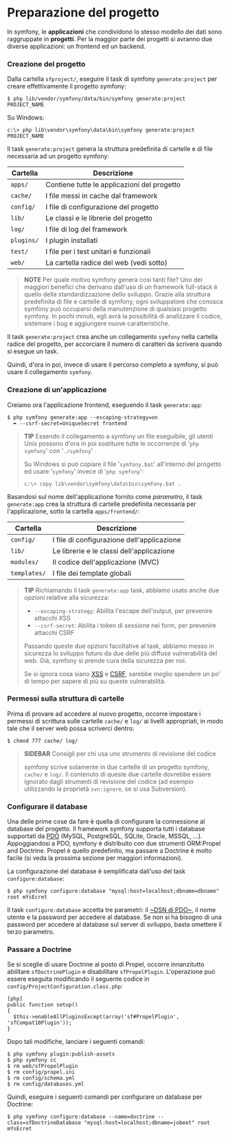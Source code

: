 Preparazione del progetto
=========================

In symfony, le **applicazioni** che condividono lo stesso modello dei dati
sono raggruppate in **progetti**. Per la maggior parte dei progetti si
avranno due diverse applicazioni: un frontend ed un backend.

### Creazione del progetto

Dalla cartella `sfproject/`, eseguire il task di symfony `generate:project`
per creare effettivamente il progetto symfony:

    $ php lib/vendor/symfony/data/bin/symfony generate:project PROJECT_NAME

Su Windows:

    c:\> php lib\vendor\symfony\data\bin\symfony generate:project PROJECT_NAME

Il task `generate:project` genera la struttura predefinita di cartelle e di
file necessaria ad un progetto symfony:

 | Cartella    | Descrizione
 | ----------- | ----------------------------------
 | `apps/`     | Contiene tutte le applicazioni del progetto
 | `cache/`    | I file messi in cache dal framework
 | `config/`   | I file di configurazione del progetto
 | `lib/`      | Le classi e le librerie del progetto
 | `log/`      | I file di log del framework
 | `plugins/`  | I plugin installati
 | `test/`     | I file per i test unitari e funzionali
 | `web/`      | La cartella radice del web (vedi sotto)

>**NOTE**
>Per quale motivo symfony genera così tanti file? Uno dei maggiori
>benefici che derivano dall'uso di un framework full-stack è quello
>della standardizzazione dello sviluppo. Grazie alla struttura
>predefinita di file e cartelle di symfony, ogni sviluppatore che
>conosca symfony può occuparsi della manutenzione di qualsiasi
>progetto symfony. In pochi minuti, egli avrà la possibilità
>di analizzare il codice, sistemare i bug e aggiungere nuove
>caratteristiche.

Il task `generate:project` crea anche un collegamento `symfony` nella
cartella radice del progetto, per accorciare il numero di caratteri
da scrivere quando si esegue un task.

Quindi, d'ora in poi, invece di usare il percorso completo a symfony,
si può usare il collegamento `symfony`.

### Creazione di un'applicazione

Creiamo ora l'applicazione frontend, eseguendo il task `generate:app`:

    $ php symfony generate:app --escaping-strategy=on
      ➥ --csrf-secret=UniqueSecret frontend

>**TIP**
>Essendo il collegamento a symfony un file eseguibile, gli utenti Unix
>possono d'ora in poi sostituire tutte le occorrenze di '`php symfony`'
>con '`./symfony`'
>
>Su Windows si può copiare il file '`symfony.bat`' all'interno del
>progetto ed usare '`symfony`' invece di '`php symfony`':
>
>     c:\> copy lib\vendor\symfony\data\bin\symfony.bat .

Basandosi sul nome dell'applicazione fornito come *parametro*, il task
`generate:app` crea la struttura di cartelle predefinita necessaria
per l'applicazione, sotto la cartella `apps/frontend/`:

 | Cartella     | Descrizione
 | ------------ | -------------------------------------
 | `config/`    | I file di configurazione dell'applicazione
 | `lib/`       | Le librerie e le classi dell'applicazione
 | `modules/`   | Il codice dell'applicazione (MVC)
 | `templates/` | I file dei template globali

>**TIP**
>Richiamando il task `generate:app` task, abbiamo usato anche due *opzioni*
>relative alla sicurezza:
>
>  * `--escaping-strategy`: Abilita l'escape dell'output, per prevenire attacchi XSS
>  * `--csrf-secret`: Abilita i token di sessione nei form, per prevenire attacchi CSRF
>
>Passando queste due opzioni facoltative al task, abbiamo messo in sicurezza
>lo sviluppo futuro da due delle più diffuse vulnerabilità del web. Già, symfony
>si prende cura della sicurezza per noi.
>
>Se si ignora cosa siano 
>[XSS](http://it.wikipedia.org/wiki/Cross-site_scripting) e
>[CSRF](http://it.wikipedia.org/wiki/CSRF), sarebbe meglio spendere un po' di tempo
>per sapere di più su queste vulnerabilità.

### Permessi sulla struttura di cartelle

Prima di provare ad accedere al nuovo progetto, occorre impostare i
permessi di scrittura sulle cartelle `cache/` e `log/` ai livelli
appropriati, in modo tale che il server web possa scriverci dentro:

    $ chmod 777 cache/ log/

>**SIDEBAR**
>Consigli per chi usa uno strumento di revisione del codice
>
>symfony scrive solamente in due cartelle di un progetto symfony,
>`cache/` e `log/`. Il contenuto di queste due cartelle dovrebbe essere
>ignorato dagli strumenti di revisione del codice (ad esempio
>utilizzando la proprietà `svn:ignore`, se si usa Subversion).

### Configurare il database

Una delle prime cose da fare è quella di configurare la connessione al
database del progetto. Il framework symfony supporta tutti i database
supportati da [PDO]((http://www.php.net/PDO)) (MySQL, PostgreSQL,
SQLite, Oracle, MSSQL, ...). Appoggiandosi a PDO, symfony è distribuito
con due strumenti ORM:Propel and Doctrine. Propel è quello predefinito,
ma passare a Doctrine è molto facile (si veda la prossima sezione per
maggiori informazioni).

La configurazione del database è semplificata dall'uso del task `configure:database`:

    $ php symfony configure:database "mysql:host=localhost;dbname=dbname" root mYsEcret

Il task `configure:database` accetta tre parametri: il
[~DSN di PDO~](http://www.php.net/manual/it/pdo.drivers.php), il nome utente e
la password per accedere al database. Se non si ha bisogno di una password per
accedere al database sul server di sviluppo, basta omettere il terzo parametro.

### Passare a Doctrine

Se si sceglie di usare Doctrine al posto di Propel, occorre innanzitutto abilitare
`sfDoctrinePlugin` e disabilitare `sfPropelPlugin`. L'operazione può essere
eseguita modificando il seguente codice in `config/ProjectConfiguration.class.php`:

    [php]
    public function setup()
    {
      $this->enableAllPluginsExcept(array('sf#PropelPlugin', 'sfCompat10Plugin'));
    }

Dopo tali modifiche, lanciare i seguenti comandi:

    $ php symfony plugin:publish-assets
    $ php symfony cc
    $ rm web/sfPropelPlugin
    $ rm config/propel.ini
    $ rm config/schema.yml
    $ rm config/databases.yml

Quindi, eseguire i seguenti comandi per configurare un database per Doctrine:

    $ php symfony configure:database --name=doctrine --class=sfDoctrineDatabase "mysql:host=localhost;dbname=jobeet" root mYsEcret
